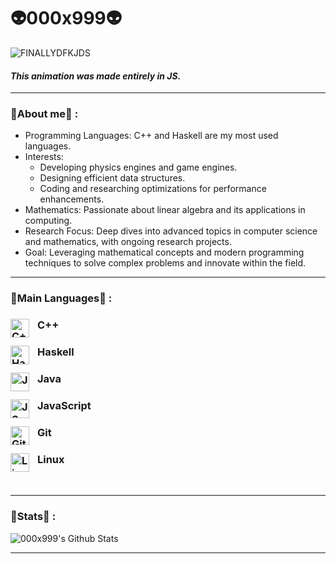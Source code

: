 # 👽000x999👽



![FINALLYDFKJDS](https://github.com/000x999/000x999/assets/124853841/0323aa2c-213d-469e-b34c-af6d988319ef)

#### *This animation was made entirely in JS.*
---

### 👾About me👾 : 
- Programming Languages: C++ and Haskell are my most used languages.
- Interests:
    - Developing physics engines and game engines.
    -  Designing efficient data structures.
    -  Coding and researching optimizations for performance enhancements.
- Mathematics: Passionate about linear algebra and its applications in computing.
- Research Focus: Deep dives into advanced topics in computer science and mathematics, with ongoing research projects.
- Goal: Leveraging mathematical concepts and modern programming techniques to solve complex problems and innovate within the field.

---

### 👻Main Languages👻 : 

### C++ <img align="left" alt="C++" width="30px" style="padding-right:10px;" src="https://cdn.jsdelivr.net/gh/devicons/devicon@latest/icons/cplusplus/cplusplus-original.svg" />
### Haskell <img align="left" alt="Haskell" width="30px" style="padding-right:10px;" src="https://cdn.jsdelivr.net/gh/devicons/devicon@latest/icons/haskell/haskell-original.svg" />  
### Java <img align="left" alt="Java" width="30px" style="padding-right:10px;" src="https://cdn.jsdelivr.net/gh/devicons/devicon/icons/java/java-original.svg"/>
### JavaScript <img align="left" alt="JS" width="30px" style="padding-right:10px;" src="https://cdn.jsdelivr.net/gh/devicons/devicon@latest/icons/javascript/javascript-original.svg" />
### Git <img align="left" alt="Git" width="30px" style="padding-right:10px;" src="https://cdn.jsdelivr.net/gh/devicons/devicon/icons/git/git-original.svg" />
### Linux <img align="left" alt="Linux" width="30px" style="padding-right:10px;" src="https://cdn.jsdelivr.net/gh/devicons/devicon/icons/linux/linux-original.svg" />     
<br />

---
### 🥶Stats🥶 : 
![000x999's Github Stats](https://github-readme-stats.vercel.app/api?username=000x999&show_icons=true&theme=gruvbox)

<!-- ![GitHub Streak](https://streak-stats.demolab.com?user=ForrestKnight&theme=gruvbox&border_radius=4.5) -->
---
